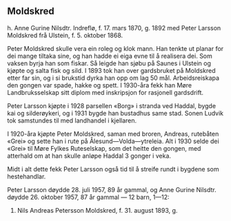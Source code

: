 ## Moldskred

h. Anne Gurine Nilsdtr. Indreflø, f. 17. mars 1870, g. 1892 med Peter Larsson Moldskred frå Ulstein, f. 5. oktober 1868.

Peter Moldskred skulle vera ein roleg og klok mann. Han tenkte ut planar for dei mange tiltaka sine, og han hadde ei eiga evne til å realisera dei. Som vaksen byrja han som fiskar. Så leigde han sjøbu på Saunes i Ulstein og kjøpte og salta fisk og sild. I 1893 tok han over gardsbruket på Moldskred etter far sin, og i si brukstid dyrka han opp om lag 50 mål. Arbeidsreiskapa den gongen var spade, hakke og spett. I 1930-åra fekk han Møre Landbruksselskap sitt diplom med inskripsjon for rasjonell gardsdrift.

Peter Larsson kjøpte i 1928 parsellen «Borg» i stranda ved Haddal, bygde kai og silderøykeri, og i 1931 bygde han bustadhus same stad. Sonen Ludvik tok samstundes til med landhandel i kjellaren.

I 1920-åra kjøpte Peter Moldskred, saman med broren, Andreas, rutebåten «Grei» og sette han i rute på Ålesund—Volda—ytreleia. Alt i 1930 selde dei «Grei» til Møre Fylkes Ruteselskap, som det heitte den gongen, med atterhald om at han skulle anløpe Haddal 3 gonger i veka.

Midt i alt dette fekk Peter Larsson også tid til å streife rundt i bygdene som hestehandlar.

Peter Larsson døydde 28. juli 1957, 89 år gammal, og Anne Gurine Nilsdtr. døydde 26. oktober 1957, 87 år gammal — 12 barn, 1—12:

1. Nils Andreas Petersson Moldskred, f. 31. august 1893, g.